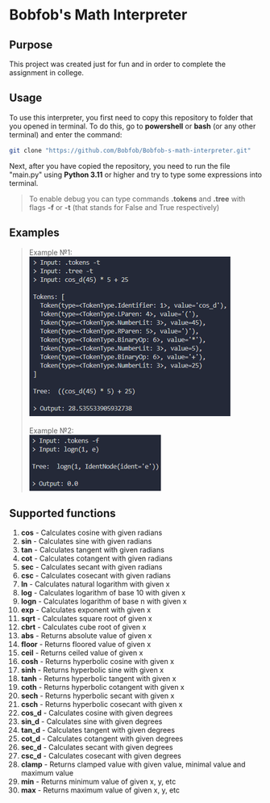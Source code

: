 # Bobfob's Math Interpreter

## Purpose

This project was created just for fun and in order to complete the assignment in college.

## Usage

To use this interpreter, you first need to copy this repository to folder that you opened in terminal. To do this, go to **powershell** or **bash** (or any other terminal) and enter the command:

``` bash
git clone "https://github.com/Bobfob/Bobfob-s-math-interpreter.git"
```

Next, after you have copied the repository, you need to run the file "main.py" using **Python 3.11** or higher and try to type some expressions into terminal.

> To enable debug you can type commands **.tokens** and **.tree** with flags **-f** or **-t** (that stands for False and True respectively)

## Examples

>Example №1:\
![example №1](images/image_example1.png)
\
\
Example №2:\
![example №2](images/image_example2.png)

## Supported functions

1. **cos** - Calculates cosine with given radians
2. **sin** - Calculates sine with given radians
3. **tan** - Calculates tangent with given radians
4. **cot** - Calculates cotangent with given radians
5. **sec** - Calculates secant with given radians
6. **csc** - Calculates cosecant with given radians
7. **ln** - Calculates natural logarithm with given x
8. **log** - Calculates logarithm of base 10 with given x
9. **logn** - Calculates logarithm of base n with given x
10. **exp** - Calculates exponent with given x
11. **sqrt** - Calculates square root of given x
12. **cbrt** - Calculates cube root of given x
13. **abs** - Returns absolute value of given x
14. **floor** - Returns floored value of given x
15. **ceil** - Returns ceiled value of given x
16. **cosh** - Returns hyperbolic cosine with given x
17. **sinh** - Returns hyperbolic sine with given x
18. **tanh** - Returns hyperbolic tangent with given x
19. **coth** - Returns hyperbolic cotangent with given x
20. **sech** - Returns hyperbolic secant with given x
21. **csch** - Returns hyperbolic cosecant with given x
22. **cos_d** - Calculates cosine with given degrees
23. **sin_d** - Calculates sine with given degrees
24. **tan_d** - Calculates tangent with given degrees
25. **cot_d** - Calculates cotangent with given degrees
26. **sec_d** - Calculates secant with given degrees
27. **csc_d** - Calculates cosecant with given degrees
28. **clamp** - Returns clamped value with given value, minimal value and maximum value
29. **min** - Returns minimum value of given x, y, etc
30. **max** - Returns maximum value of given x, y, etc

